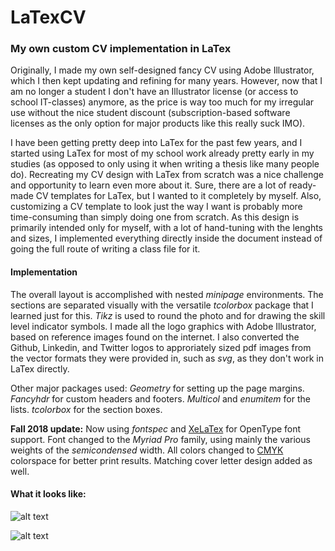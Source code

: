 # LaTexCV

### My own custom CV implementation in LaTex

Originally, I made my own self-designed fancy CV using Adobe Illustrator, which I then kept updating and refining for many years. However, now that I am no longer a student I don't have an Illustrator license (or access to school IT-classes) anymore, as the price is way too much for my irregular use without the nice student discount (subscription-based software licenses as the only option for major products like this really suck IMO).

I have been getting pretty deep into LaTex for the past few years, and I started using LaTex for most of my school work already pretty early in my studies (as opposed to only using it when writing a thesis like many people do). Recreating my CV design with LaTex from scratch was a nice challenge and opportunity to learn even more about it. Sure, there are a lot of ready-made CV templates for LaTex, but I wanted to it completely by myself. Also, customizing a CV template to look just the way I want is probably more time-consuming than simply doing one from scratch. As this design is primarily intended only for myself, with a lot of hand-tuning with the lenghts and sizes, I implemented everything directly inside the document instead of going the full route of writing a class file for it.

#### Implementation

The overall layout is accomplished with nested *minipage* environments. The sections are separated visually with the versatile *tcolorbox* package that I learned just for this. *Tikz* is used to round the photo and for drawing the skill level indicator symbols. I made all the logo graphics with Adobe Illustrator, based on reference images found on the internet. I also converted the Github, Linkedin, and Twitter logos to approriately sized pdf images from the vector formats they were provided in, such as *svg*, as they don't work in LaTex directly.

Other major packages used: *Geometry* for setting up the page margins. *Fancyhdr* for custom headers and footers. *Multicol* and *enumitem* for the lists. *tcolorbox* for the section boxes.

**Fall 2018 update:** Now using *fontspec* and [XeLaTex](https://en.wikipedia.org/wiki/XeTeX) for OpenType font support. Font changed to the *Myriad Pro* family, using mainly the various weights of the *semicondensed* width. All colors changed to [CMYK](https://en.wikipedia.org/wiki/CMYK_color_model) colorspace for better print results. Matching cover letter design added as well.

#### What it looks like:

![alt text](https://github.com/Esgrove/LaTexCV/blob/master/preview_cv.png)

![alt text](https://github.com/Esgrove/LaTexCV/blob/master/preview_cover.png)